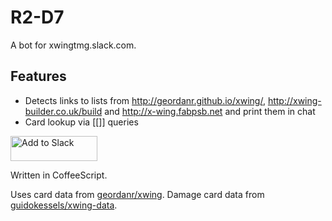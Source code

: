 # R2-D7
A bot for xwingtmg.slack.com.

## Features
- Detects links to lists from <http://geordanr.github.io/xwing/>, <http://xwing-builder.co.uk/build> and <http://x-wing.fabpsb.net> and print them in chat
- Card lookup via [[]] queries

<a href="https://slack.com/oauth/authorize?scope=bot&client_id=22172116449.94722582676"><img alt="Add to Slack" height="40" width="139" src="https://platform.slack-edge.com/img/add_to_slack.png" srcset="https://platform.slack-edge.com/img/add_to_slack.png 1x, https://platform.slack-edge.com/img/add_to_slack@2x.png 2x" /></a>

Written in CoffeeScript.

Uses card data from <a href="https://github.com/geordanr/xwing/">geordanr/xwing</a>.
Damage card data from <a href="https://github.com/guidokessels/xwing-data">guidokessels/xwing-data</a>.
